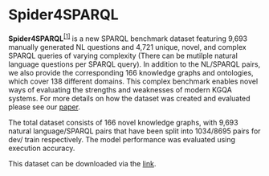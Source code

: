 # Spider4SPARQL

**Spider4SPARQL**<sup>[[1]](#myfootnote1)</sup>  is a new SPARQL benchmark dataset featuring 9,693 manually generated NL questions and 4,721 unique, novel, and complex SPARQL queries of varying complexity (There can be mutilple natural language questions per SPARQL query). In addition to the NL/SPARQL pairs, we also provide the corresponding 166 knowledge graphs and ontologies, which cover 138 different domains. This complex benchmark enables novel ways of evaluating the strengths and weaknesses of modern KGQA systems.  For more details on how the dataset was created and evaluated please see our [paper](https://arxiv.org/pdf/2309.16248.pdf).

The total dataset consists of 166 novel knowledge graphs, with 9,693 natural language/SPARQL pairs that have been split into 1034/8695 pairs for dev/ train respectively. The model performance was evaluated using execution accuracy.  

This dataset can be downloaded via the [link](https://github.com/ckosten/Spider4SPARQL).



